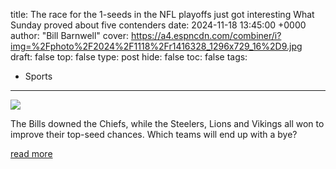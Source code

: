 title: The race for the 1-seeds in the NFL playoffs just got interesting What Sunday proved about five contenders
date: 2024-11-18 13:45:00 +0000
author: "Bill Barnwell"
cover: https://a4.espncdn.com/combiner/i?img=%2Fphoto%2F2024%2F1118%2Fr1416328_1296x729_16%2D9.jpg
draft: false
top: false
type: post
hide: false
toc: false
tags:
  - Sports
---

![](https://a4.espncdn.com/combiner/i?img=%2Fphoto%2F2024%2F1118%2Fr1416328_1296x729_16%2D9.jpg)

The Bills downed the Chiefs, while the Steelers, Lions and Vikings all won to improve their top-seed chances. Which teams will end up with a bye?

[read more](https://www.espn.com/nfl/insider/story/_/id/42453004/2024-nfl-playoffs-which-teams-get-bye-afc-nfc-top-seed-bills-chiefs-steelers-lions-vikings)
